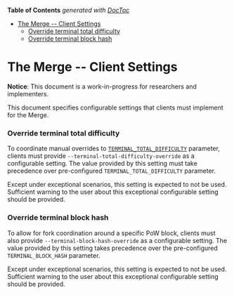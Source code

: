<!-- START doctoc generated TOC please keep comment here to allow auto update -->
<!-- DON'T EDIT THIS SECTION, INSTEAD RE-RUN doctoc TO UPDATE -->
**Table of Contents**  *generated with [DocToc](https://github.com/thlorenz/doctoc)*

- [The Merge -- Client Settings](#the-merge----client-settings)
    - [Override terminal total difficulty](#override-terminal-total-difficulty)
    - [Override terminal block hash](#override-terminal-block-hash)

<!-- END doctoc generated TOC please keep comment here to allow auto update -->

# The Merge -- Client Settings

**Notice**: This document is a work-in-progress for researchers and implementers.

This document specifies configurable settings that clients must implement for the Merge.

### Override terminal total difficulty

To coordinate manual overrides to [`TERMINAL_TOTAL_DIFFICULTY`](./beacon-chain.md#Transition-settings) parameter, clients must provide `--terminal-total-difficulty-override` as a configurable setting. The value provided by this setting must take precedence over pre-configured `TERMINAL_TOTAL_DIFFICULTY` parameter.

Except under exceptional scenarios, this setting is expected to not be used. Sufficient warning to the user about this exceptional configurable setting should be provided.

### Override terminal block hash

To allow for fork coordination around a specific PoW block, clients must also provide `--terminal-block-hash-override` as a configurable setting.
The value provided by this setting takes precedence over the pre-configured `TERMINAL_BLOCK_HASH` parameter.

Except under exceptional scenarios, this setting is expected to not be used. Sufficient warning to the user about this exceptional configurable setting should be provided.
